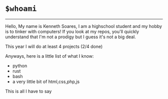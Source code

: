 # `$whoami`
---
Hello, My name is Kenneth Soares, I am a highschool student and my hobby is to tinker with computers!
 If you look at my repos, you'll quickly understand that I'm not a prodigy but I guess it's not a big deal.
 
This year I will do at least 4 projects (2/4 done)
 
 Anyways, here is a little list of what I know:
 * python
 * rust
 * bash
 * a very little bit of html,css,php,js

This is all I have to say
<!---
ken-soares/ken-soares is a ✨ special ✨ repository because its `README.md` (this file) appears on your GitHub profile.
You can click the Preview link to take a look at your changes.
--->
